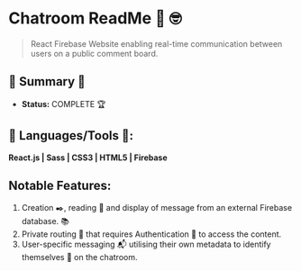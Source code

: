
# Chatroom ReadMe :calling: :nerd_face:
> React Firebase Website enabling real-time communication between users on a public comment board.

## :satellite: Summary :satellite:
   - __Status:__ COMPLETE :trophy:

## :hammer: Languages/Tools :hammer::
__React.js | Sass | CSS3 | HTML5 | Firebase__

## Notable Features:
1. Creation :black_nib:, reading :green_book: and display of message from an external Firebase database. :books:
2. Private routing :ticket: that requires Authentication :cop: to access the content. 
3. User-specific messaging :mailbox_with_mail: utilising their own metadata to identify themselves :man: on the chatroom.
